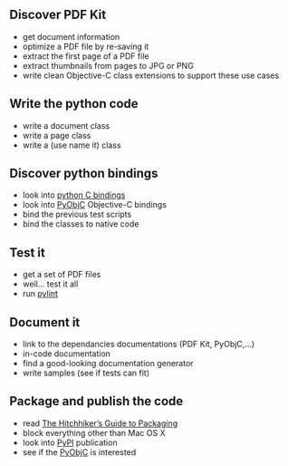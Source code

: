 Discover PDF Kit
----------------

  * get document information
  * optimize a PDF file by re-saving it
  * extract the first page of a PDF file
  * extract thumbnails from pages to JPG or PNG
  * write clean Objective-C class extensions to support these use cases


Write the python code
---------------------

  * write a document class
  * write a page class
  * write a (use name it) class


Discover python bindings
------------------------

  * look into [python C bindings][]
  * look into [PyObjC][] Objective-C bindings
  * bind the previous test scripts
  * bind the classes to native code

[python C bindings]: http://docs.python.org/c-api
[PyObjC]: http://pyobjc.sourceforge.net


Test it
-------

  * get a set of PDF files
  * well... test it all
  * run [pylint][]

[pylint]: http://www.logilab.org/857


Document it
-----------

  * link to the dependancies documentations (PDF Kit, PyObjC,...)
  * in-code documentation
  * find a good-looking documentation generator
  * write samples (see if tests can fit)


Package and publish the code
----------------------------

  * read [The Hitchhiker’s Guide to Packaging][]
  * block everything other than Mac OS X
  * look into [PyPI][] publication
  * see if the [PyObjC][] is interested

[The Hitchhiker’s Guide to Packaging]: http://guide.python-distribute.org
[PyPI]: http://pypi.python.org
